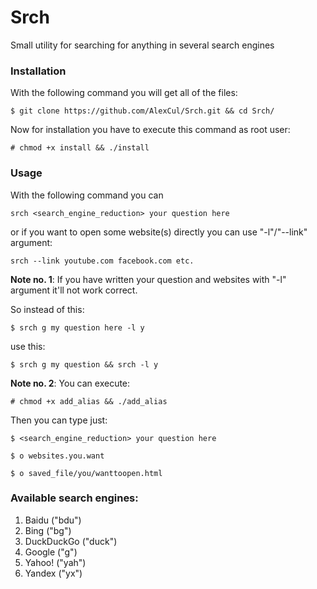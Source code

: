 # Srch
Small utility for searching for anything in several search engines

### Installation 
With the following command you will get all of the files:

``` $ git clone https://github.com/AlexCul/Srch.git && cd Srch/ ```

Now for installation you have to execute this command as root user:

``` # chmod +x install && ./install ```

### Usage
With the following command you can

``` srch <search_engine_reduction> your question here ```

or if you want to open some website(s) directly you can use "-l"/"--link" argument:

``` srch --link youtube.com facebook.com etc. ```

**Note no. 1**: If you have written your question and websites with "-l" argument it'll not work correct.

So instead of this:

``` $ srch g my question here -l y ```

use this:

``` $ srch g my question && srch -l y ```

**Note no. 2**: You can execute:

``` # chmod +x add_alias && ./add_alias ```

Then you can type just:

``` $ <search_engine_reduction> your question here ```

``` $ o websites.you.want ``` 

``` $ o saved_file/you/wanttoopen.html ```


### Available search engines:
1. Baidu ("bdu")
2. Bing ("bg")
3. DuckDuckGo ("duck")
4. Google ("g")
5. Yahoo! ("yah")
6. Yandex ("yx")
